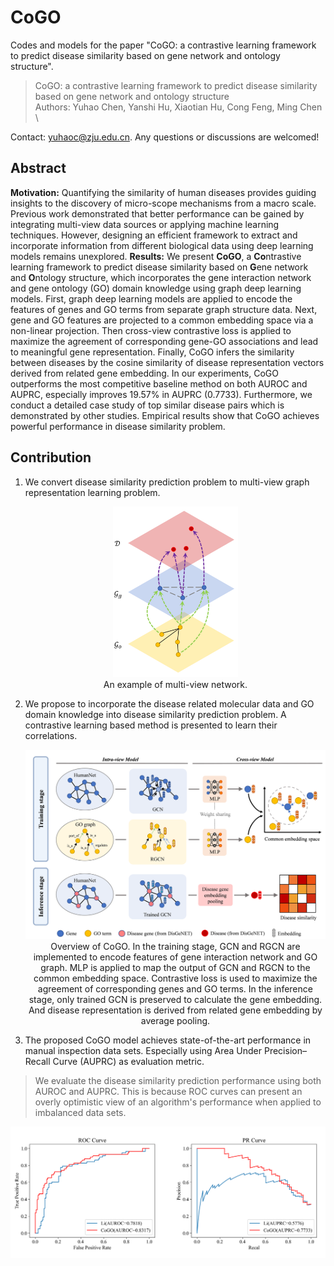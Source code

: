 # CoGO


Codes and models for the paper "CoGO: a contrastive learning framework to predict disease similarity based on gene network and ontology structure".
> CoGO: a contrastive learning framework to predict disease similarity based on gene network and ontology structure \
> Authors: Yuhao Chen, Yanshi Hu, Xiaotian Hu, Cong Feng, Ming Chen \

Contact: yuhaoc@zju.edu.cn. Any questions or discussions are welcomed!

## Abstract

**Motivation:** Quantifying the similarity of human diseases provides guiding insights to the discovery of micro-scope mechanisms from a macro scale. Previous work demonstrated that better performance can be gained by integrating multi-view data sources or applying machine learning techniques. However, designing an efficient framework to extract and incorporate information from different biological data using deep learning models remains unexplored.
**Results:** We present **CoGO**, a **Co**ntrastive learning framework to predict disease similarity based on **G**ene network and **O**ntology structure, which incorporates the gene interaction network and gene ontology (GO) domain knowledge using graph deep learning models. First, graph deep learning models are applied to encode the features of genes and GO terms from separate graph structure data. Next, gene and GO features are projected to a common embedding space via a non-linear projection. Then cross-view contrastive loss is applied to maximize the agreement of corresponding gene-GO associations and lead to meaningful gene representation. Finally, CoGO infers the similarity between diseases by the cosine similarity of disease representation vectors derived from related gene embedding. In our experiments, CoGO outperforms the most competitive baseline method on both AUROC and AUPRC, especially improves 19.57% in AUPRC (0.7733). Furthermore, we conduct a detailed case study of top similar disease pairs which is demonstrated by other studies. Empirical results show that CoGO achieves powerful performance in disease similarity problem.

## Contribution

1. We convert disease similarity prediction problem to multi-view graph representation learning problem.
   <div align="center"><img width="200" src="./images/multiview_net.png"/></div>
   <center>An example of multi-view network.</center>

2. We propose to incorporate the disease related molecular data and GO domain knowledge into disease similarity prediction problem. A contrastive learning based method is presented to learn their correlations. 
   <div align="center"><img width="700" src="./images/pipeline.png"/></div>
   <center>Overview of CoGO. In the training stage, GCN and RGCN are implemented to encode features of gene interaction network and GO graph. MLP is applied to map the output of GCN and RGCN to the common embedding space. Contrastive loss is used to maximize the agreement of corresponding genes and GO terms. In the inference stage, only trained GCN is preserved to calculate the gene embedding. And disease representation is derived from related gene embedding by average pooling.</center>

3. The proposed CoGO model achieves state-of-the-art performance in manual inspection data sets. Especially using Area Under Precision–Recall Curve (AUPRC) as evaluation metric. 
> We evaluate the disease similarity prediction performance using both AUROC and AUPRC. This is because ROC curves can present an overly optimistic view of an algorithm's performance when applied to imbalanced data sets. 
   <div align="center"><img width="600" src="./images/results.png"/></div>